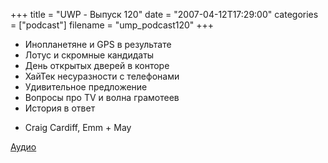 +++
title = "UWP - Выпуск 120"
date = "2007-04-12T17:29:00"
categories = ["podcast"]
filename = "ump_podcast120"
+++


- Инопланетяне и GPS в результате
- Лотус и скромные кандидаты
- День открытых дверей в конторе
- ХайТек несуразности с телефонами
- Удивительное предложение
- Вопросы про TV и волна грамотеев
- История в ответ


* Craig Cardiff, Emm + May


[Аудио](https://podcast.umputun.com/media/ump_podcast120.mp3)
<audio src="https://podcast.umputun.com/media/ump_podcast120.mp3" preload="none">